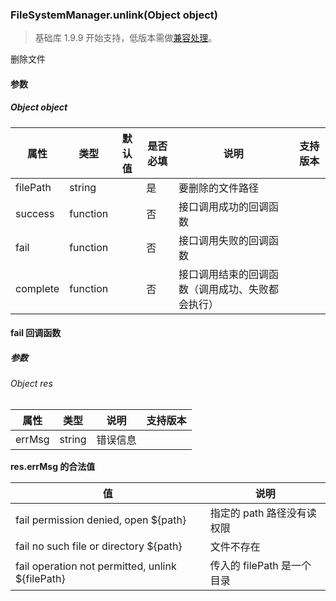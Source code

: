 <!-- https://developers.weixin.qq.com/miniprogram/dev/api/file/FileSystemManager.unlink.html -->

### FileSystemManager.unlink(Object object)

> 基础库 1.9.9 开始支持，低版本需做[兼容处理](https://developers.weixin.qq.com/miniprogram/dev/framework/compatibility.html)。

删除文件

#### 参数

##### Object object

  属性       |  类型       | 默认值 | 是否必填|  说明                       | 支持版本
-------------|-------------|--------|---------|-----------------------------|---------
  filePath   |  string     |        |  是     |  要删除的文件路径           |         
  success    |  function   |        |  否     |  接口调用成功的回调函数     |         
  fail       |  function   |        |  否     |  接口调用失败的回调函数     |         
  complete   |  function   |        |  否     |接口调用结束的回调函数（调用成功、失败都会执行）|         

#### fail 回调函数

##### 参数

###### Object res

  属性     |  类型     |  说明   | 支持版本
-----------|-----------|---------|---------
  errMsg   |  string   | 错误信息|         

**res.errMsg 的合法值**

  值                                                 |  说明                 
-----------------------------------------------------|-----------------------
  fail permission denied, open ${path}               |指定的 path 路径没有读权限
  fail no such file or directory ${path}             |  文件不存在           
  fail operation not permitted, unlink ${filePath}   |传入的 filePath 是一个目录
